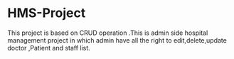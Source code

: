 # HMS-Project
This project is based on CRUD operation .This is admin side hospital management project in which admin have all the right to edit,delete,update doctor ,Patient and staff list.
